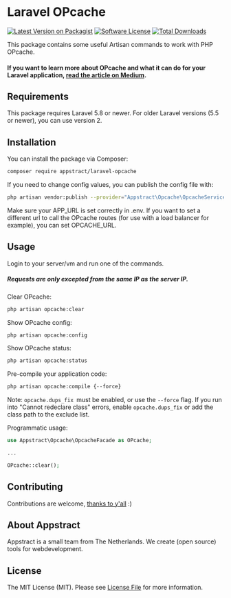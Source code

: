 # Laravel OPcache

[![Latest Version on Packagist](https://img.shields.io/packagist/v/appstract/laravel-opcache.svg?style=flat-square)](https://packagist.org/packages/appstract/laravel-opcache)
[![Software License](https://img.shields.io/badge/license-MIT-brightgreen.svg?style=flat-square)](LICENSE.md)
[![Total Downloads](https://img.shields.io/packagist/dt/appstract/laravel-opcache.svg?style=flat-square)](https://packagist.org/packages/appstract/laravel-opcache)

This package contains some useful Artisan commands to work with PHP OPcache.

#### If you want to learn more about OPcache and what it can do for your Laravel application, [read the article on Medium](https://medium.com/appstract/make-your-laravel-app-fly-with-php-opcache-9948db2a5f93#.bjrpj4h1c).

## Requirements
This package requires Laravel 5.8 or newer.
For older Laravel versions (5.5 or newer), you can use version 2.

## Installation

You can install the package via Composer:

``` bash
composer require appstract/laravel-opcache
```

If you need to change config values, you can publish the config file with:

```bash
php artisan vendor:publish --provider="Appstract\Opcache\OpcacheServiceProvider" --tag="config"
```

Make sure your APP_URL is set correctly in .env.
If you want to set a different url to call the OPcache routes (for use with a load balancer for example),
you can set OPCACHE_URL.

## Usage
Login to your server/vm and run one of the commands.
##### Requests are only excepted from the same IP as the server IP.

Clear OPcache:
``` bash
php artisan opcache:clear
```

Show OPcache config:
``` bash
php artisan opcache:config
```

Show OPcache status:
``` bash
php artisan opcache:status
```

Pre-compile your application code:
``` bash
php artisan opcache:compile {--force}
```
Note: `opcache.dups_fix `must be enabled, or use the `--force` flag.
If you run into "Cannot redeclare class" errors, enable `opcache.dups_fix` or add the class path to the exclude list.

Programmatic usage:

```php
use Appstract\Opcache\OpcacheFacade as OPcache;

...

OPcache::clear();
```

## Contributing

Contributions are welcome, [thanks to y'all](https://github.com/appstract/laravel-opcache/graphs/contributors) :)

## About Appstract

Appstract is a small team from The Netherlands. We create (open source) tools for webdevelopment.

## License

The MIT License (MIT). Please see [License File](LICENSE.md) for more information.
